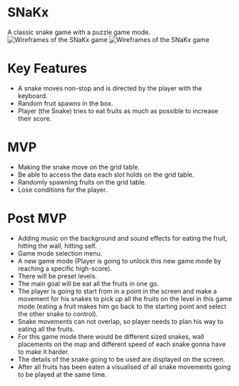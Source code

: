

# SNaKx
A classic snake game with a puzzle game mode.
![Wireframes of the SNaKx game](https://i.imgur.com/YS3eGTo.png)
![Wireframes of the SNaKx game](https://i.imgur.com/cJhIOqt.png)

# Key Features
- A snake moves non-stop and is directed by the player with the keyboard.
- Random fruit spawns in the box.
- Player (the Snake) tries to eat fruits as much as possible to increase their score.
# MVP
- Making the snake move on the grid table.
- Be able to access the data each slot holds on the grid table.
- Randomly spawning fruits on the grid table.
- Lose conditions for the player.
# Post MVP
- Adding music on the background and sound effects for eating the fruit, hitting the wall, hitting self.
- Game mode selection menu.
- A new game mode (Player is going to unlock this new game mode by reaching a specific high-score).
- There will be preset levels.
- The main goal will be eat all the fruits in one go.
- The player is going to start from in a point in the screen and make a movement for his snakes to pick up all the fruits on the level in this game mode (eating a fruit makes him go back to the starting point and select the other snake to control).
- Snake movements can not overlap, so player needs to plan his way to eating all the fruits.
- For this game mode there would be different sized snakes, wall placements on the map and different speed of each snake gonna have to make it harder.
- The details of the snake going to be used are displayed on the screen.
- After all fruits has been eaten a visualised of all snake movements going to be played at the same time.
